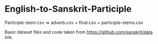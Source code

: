 # English-to-Sanskrit-Participle
Participle-stem.csv  => adverb.csv + final.csv + participle-stems.csv



Basic dataset files and code taken from https://github.com/sanskrit/data link.
